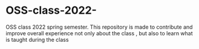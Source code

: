 # OSS-class-2022-
OSS class 2022 spring semester. This repository is made to contribute and improve overall experience not only about the class , but also to learn what is taught during the class
